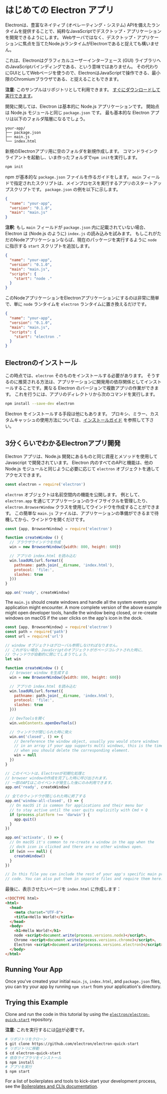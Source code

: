 # はじめての Electron アプリ

Electronは、豊富なネイティブ (オペレーティング・システム) APIを備えたランタイムを提供することで、純粋なJavaScriptでデスクトップ・アプリケーションを開発できるようにします。 Webサーバではなく、デスクトップ・アプリケーションに焦点を当てたNode.jsランタイムがElectronであると捉えても構いません。

これは、Electronはグラフィカルユーザーインターフェース (GUI) ライブラリへのJavaScriptバインディングである、という意味ではありません。 その代わりにGUIとしてWebページを使うので、ElectronはJavaScriptで操作できる、最小限のChromiumブラウザである、と捉えることもできます。

**注意**: このサンプルはリポジトリとして利用できます。 [すぐにダウンロードして実行できます](#trying-this-example)。

開発に関しては、Electron は基本的に Node.js アプリケーションです。 開始点は Node.js モジュールと同じ `package.json` です。 最も基本的な Electron アプリは以下のフォルダ階層になるでしょう。

```text
your-app/
├── package.json
├── main.js
└── index.html
```

新規のElectronアプリ用に空のフォルダを新規作成します。 コマンドラインクライアントを起動し、いま作ったフォルダで`npm init`を実行します。

```sh
npm init
```

npm が基本的な `package.json` ファイルを作るガイドをします。 `main` フィールドで指定されたスクリプトは、メインプロセスを実行するアプリのスタートアップスクリプトです。 `package.json` の例を以下に示します。

```json
{
  "name": "your-app",
  "version": "0.1.0",
  "main": "main.js"
}
```

**注釈**: もし `main` フィールドが `package.json` 内に記載されていない場合、 Electron は (Node.js のように) `index.js` の読み込みを試みます。 もしこれがただのNodeアプリケーションならば、現在のパッケージを実行するように `node` に指示する `start` スクリプトを追加します。

```json
{
  "name": "your-app",
  "version": "0.1.0",
  "main": "main.js",
  "scripts": {
    "start": "node ."
  }
}
```

このNodeアプリケーションをElectronアプリケーションにするのは非常に簡単で、単に `node` ランタイムを `electron` ランタイムに置き換えるだけです。

```json
{
  "name": "your-app",
  "version": "0.1.0",
  "main": "main.js",
  "scripts": {
    "start": "electron ."
  }
}
```

## Electronのインストール

この時点では、`electron` そのものをインストールする必要があります。 そうするのに推奨される方法は、アプリケーションに開発用の依存関係としてインストールすることです。異なる Electron のバージョンで複数アプリの作業ができます。 これを行うには、アプリのディレクトリから次のコマンドを実行します。

```sh
npm install --save-dev electron
```

Electron をインストールする手段は他にもあります。 プロキシ、ミラー、カスタムキャッシュの使用方法については、[インストールガイド](installation.md) を参照して下さい。

## 3分くらいでわかるElectronアプリ開発

Electron アプリは、Node.js 開発にあるものと同じ資産とメソッドを使用して Javascript で開発されています。 Electron 内のすべてのAPIと機能は、他の Node.js モジュールと同じように必要に応じて `electron` オブジェクトを通してアクセスできます。

```javascript
const electron = require('electron')
```

`electron` オブジェクトは名前空間内の機能を公開します。 例として、`electron.app` を通じてアプリケーションのライフサイクルを管理したり、`electron.BrowserWindow` クラスを使用してウインドウを作成することができます。 この簡単な `main.js` ファイルは、アプリケーションの準備ができるまで待機してから、ウインドウを開くだけです。

```javascript
const {app, BrowserWindow} = require('electron')

function createWindow () {
  // ブラウザウインドウを作成
  win = new BrowserWindow({width: 800, height: 600})

  // アプリの index.html を読み込む
  win.loadURL(url.format({
    pathname: path.join(__dirname, 'index.html'),
    protocol: 'file:',
    slashes: true
  }))
}

app.on('ready', createWindow)
```

The `main.js` should create windows and handle all the system events your application might encounter. A more complete version of the above example might open developer tools, handle the window being closed, or re-create windows on macOS if the user clicks on the app's icon in the dock.

```javascript
const {app, BrowserWindow} = require('electron')
const path = require('path')
const url = require('url')

// window オブジェクトはグローバル参照しなければなりません。
// これがない場合、JavaScriptのオブジェクトがガベージコレクトされた時に、
// ウィンドウが自動的に閉じてしまうでしょう。
let win

function createWindow () {
  // browser window を生成する
  win = new BrowserWindow({width: 800, height: 600})

  // アプリの index.html を読み込む
  win.loadURL(url.format({
    pathname: path.join(__dirname, 'index.html'),
    protocol: 'file:',
    slashes: true
  }))

  // DevToolsを開く
  win.webContents.openDevTools()

  // ウィンドウが閉じられた時に発火
  win.on('closed', () => {
    // Dereference the window object, usually you would store windows
    // in an array if your app supports multi windows, this is the time
    // when you should delete the corresponding element.
    win = null
  })
}

// このイベントは、Electronが初期化処理と
// browser windowの作成を完了した時に呼び出されます。
// 一部のAPIはこのイベントが発生した後にのみ利用できます。
app.on('ready', createWindow)

// 全てのウィンドウが閉じられた時に終了する
app.on('window-all-closed', () => {
  // On macOS it is common for applications and their menu bar
  // to stay active until the user quits explicitly with Cmd + Q
  if (process.platform !== 'darwin') {
    app.quit()
  }
})

app.on('activate', () => {
  // On macOS it's common to re-create a window in the app when the
  // dock icon is clicked and there are no other windows open.
  if (win === null) {
    createWindow()
  }
})

// In this file you can include the rest of your app's specific main process
// code. You can also put them in separate files and require them here.
```

最後に、表示させたいページを `index.html` に作成します：

```html
<!DOCTYPE html>
<html>
  <head>
    <meta charset="UTF-8">
    <title>Hello World!</title>
  </head>
  <body>
    <h1>Hello World!</h1>
    node <script>document.write(process.versions.node)</script>、
    Chrome <script>document.write(process.versions.chrome)</script>、
    Electron <script>document.write(process.versions.electron)</script>を使用しています。
  </body>
</html>
```

## Running Your App

Once you've created your initial `main.js`, `index.html`, and `package.json` files, you can try your app by running `npm start` from your application's directory.

## Trying this Example

Clone and run the code in this tutorial by using the [`electron/electron-quick-start`](https://github.com/electron/electron-quick-start) repository.

**注意**: これを実行するには[Git](https://git-scm.com)が必要です。

```sh
# リポジトリをクローン
$ git clone https://github.com/electron/electron-quick-start
# リポジトリに移動
$ cd electron-quick-start
# 依存ライブラリをインストール
$ npm install
# アプリを実行
$ npm start
```

For a list of boilerplates and tools to kick-start your development process, see the [Boilerplates and CLIs documentation](./boilerplates-and-clis.md).